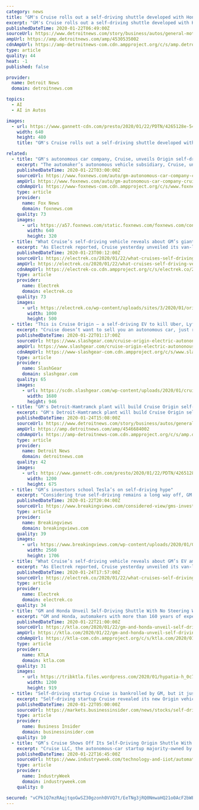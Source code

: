 ```yaml
---
category: news
title: "GM's Cruise rolls out a self-driving shuttle developed with Honda"
excerpt: "GM's Cruise rolls out a self-driving shuttle developed with Honda The boxy Cruise Origin has no steering wheel or gas pedal in order to free up room for passengers Check out this story on detroitnews.com: https://www.detroitnews.com/story/business/autos/general-motors/2020/01/21/general-motors-autonomous-vehicle-unveiling/4530535002/"
publishedDateTime: 2020-01-22T06:49:00Z
sourceUrl: https://www.detroitnews.com/story/business/autos/general-motors/2020/01/21/general-motors-autonomous-vehicle-unveiling/4530535002/
ampUrl: https://amp.detroitnews.com/amp/4530535002
cdnAmpUrl: https://amp-detroitnews-com.cdn.ampproject.org/c/s/amp.detroitnews.com/amp/4530535002
type: article
quality: 44
heat: -1
published: false

provider:
  name: Detroit News
  domain: detroitnews.com

topics:
  - AI
  - AI in Autos

images:
  - url: https://www.gannett-cdn.com/presto/2020/01/22/PDTN/4265128e-540f-4307-a3be-f6e3b826e6a1-1_ppQPCa8VrWrYChCDsch4XA.jpeg?crop=1379,1034,x227,y437&quality=50&width=640
    width: 640
    height: 480
    title: "GM's Cruise rolls out a self-driving shuttle developed with Honda"

related:
  - title: "GM's autonomous car company, Cruise, unveils Origin self-driving shuttle"
    excerpt: "The automaker’s autonomous vehicle subsidiary, Cruise, unveiled a self-driving shuttle prototype on Tuesday in San Francisco, and it doesn’t have a steering wheel, foot pedals or any driver controls -- just seating for six accessed through large sliding doors. The all-electric Origin was designed to provide maximum passenger space and will ..."
    publishedDateTime: 2020-01-22T03:00:00Z
    sourceUrl: https://www.foxnews.com/auto/gm-autonomous-car-company-cruise-origin
    ampUrl: https://www.foxnews.com/auto/gm-autonomous-car-company-cruise-origin.amp
    cdnAmpUrl: https://www-foxnews-com.cdn.ampproject.org/c/s/www.foxnews.com/auto/gm-autonomous-car-company-cruise-origin.amp
    type: article
    provider:
      name: Fox News
      domain: foxnews.com
    quality: 73
    images:
      - url: https://a57.foxnews.com/static.foxnews.com/foxnews.com/content/uploads/2020/01/640/320/origin.jpg?ve=1&tl=1
        width: 640
        height: 320
  - title: "What Cruise’s self-driving vehicle reveals about GM’s giant EV ambitions"
    excerpt: "As Electrek reported, Cruise yesterday unveiled its van-like, self-driving, all-electric vehicle. For the past four years, Cruise (a GM subsidiary) has been repurposing Chevy Bolts — including its four-generation self-driving Bolt that doesn’t have a steering wheel. But now GM’s Cruise has the Origin. The two essential things to consider ..."
    publishedDateTime: 2020-01-23T00:12:00Z
    sourceUrl: https://electrek.co/2020/01/22/what-cruises-self-driving-vehicle-reveals-about-gms-giant-ev-ambitions/
    ampUrl: https://electrek.co/2020/01/22/what-cruises-self-driving-vehicle-reveals-about-gms-giant-ev-ambitions/amp/
    cdnAmpUrl: https://electrek-co.cdn.ampproject.org/c/s/electrek.co/2020/01/22/what-cruises-self-driving-vehicle-reveals-about-gms-giant-ev-ambitions/amp/
    type: article
    provider:
      name: Electrek
      domain: electrek.co
    quality: 73
    images:
      - url: https://electrek.co/wp-content/uploads/sites/3/2020/01/origin-sunset-2000.jpg?quality=82&strip=all&w=1000
        width: 1000
        height: 500
  - title: "This is Cruise Origin – a self-driving EV to kill Uber, Lyft and car ownership altogether"
    excerpt: "Cruise doesn’t want to sell you an autonomous car, just rent you a seat in one, and the Cruise Origin is the self-driving electric vehicle it believes will coax drivers out from behind the steering wheel. Handiwork of Cruise, General Motors, and Honda, the Origin is no hopeful concept, the trio insists, but an actual production vehicle that ..."
    publishedDateTime: 2020-01-22T01:17:00Z
    sourceUrl: https://www.slashgear.com/cruise-origin-electric-autononous-shared-transport-gm-honda-revealed-21607372/
    ampUrl: https://www.slashgear.com/cruise-origin-electric-autononous-shared-transport-gm-honda-revealed-21607372/amp/
    cdnAmpUrl: https://www-slashgear-com.cdn.ampproject.org/c/s/www.slashgear.com/cruise-origin-electric-autononous-shared-transport-gm-honda-revealed-21607372/amp/
    type: article
    provider:
      name: SlashGear
      domain: slashgear.com
    quality: 65
    images:
      - url: https://scdn.slashgear.com/wp-content/uploads/2020/01/cruise-origin-05.jpg
        width: 1680
        height: 946
  - title: "GM's Detroit-Hamtramck plant will build Cruise Origin self-driving shuttle"
    excerpt: "GM's Detroit-Hamtramck plant will build Cruise Origin self-driving shuttle The automaker will lay out plans Monday to build self-driving and electric vehicles at the plant that had been targeted for closure Check out this story on detroitnews.com: https://www.detroitnews.com/story/business/autos/general-motors/2020/01/24/gms-detroit-hamtramck ..."
    publishedDateTime: 2020-01-24T15:08:00Z
    sourceUrl: https://www.detroitnews.com/story/business/autos/general-motors/2020/01/24/gms-detroit-hamtramck-plant-build-cruise-origin-self-driving-shuttle/4546684002/
    ampUrl: https://amp.detroitnews.com/amp/4546684002
    cdnAmpUrl: https://amp-detroitnews-com.cdn.ampproject.org/c/s/amp.detroitnews.com/amp/4546684002
    type: article
    provider:
      name: Detroit News
      domain: detroitnews.com
    quality: 42
    images:
      - url: https://www.gannett-cdn.com/presto/2020/01/22/PDTN/4265128e-540f-4307-a3be-f6e3b826e6a1-1_ppQPCa8VrWrYChCDsch4XA.jpeg?auto=webp&crop=1521,855,x162,y616&format=pjpg&width=1200
        width: 1200
        height: 675
  - title: "GM’s investors school Tesla’s on self-driving hype"
    excerpt: "Considering true self-driving remains a long way off, GM’s owners are more realistic. Cruise, the self-driving-car outfit majority-owned by General Motors, unveiled its prototype electric autonomous vehicle on Jan. 21. Called the Cruise Origin, it has no steering wheel or pedals. Chief Executive Dan Ammann said it was “a fully engineered ..."
    publishedDateTime: 2020-01-22T20:04:00Z
    sourceUrl: https://www.breakingviews.com/considered-view/gms-investors-school-teslas-on-self-driving-hype/
    type: article
    provider:
      name: Breakingviews
      domain: breakingviews.com
    quality: 39
    images:
      - url: https://www.breakingviews.com/wp-content/uploads/2020/01/GM-cruise-origin-scaled.jpg
        width: 2560
        height: 1706
  - title: "What Cruise’s self-driving vehicle reveals about GM’s EV ambitions"
    excerpt: "As Electrek reported, Cruise yesterday unveiled its van-like, self-driving, all-electric vehicle. For the past four years, Cruise (a GM subsidiary) has been repurposing Chevy Bolts — including its four-generation self-driving Bolt that doesn’t have a steering wheel. But now GM’s Cruise has the Origin. The two essential things to consider ..."
    publishedDateTime: 2020-01-24T17:57:00Z
    sourceUrl: https://electrek.co/2020/01/22/what-cruises-self-driving-vehicle-reveals-about-gms-giant-ev-ambitions/
    type: article
    provider:
      name: Electrek
      domain: electrek.co
    quality: 34
  - title: "GM and Honda Unveil Self-Driving Shuttle With No Steering Wheel, Pedals or Brakes for Ridesharing"
    excerpt: "GM and Honda, automakers with more than 160 years of experience between them, have thrown tradition out the window by unveiling the Origin, a new self-driving vehicle. The six-seat electric vehicle has no steering wheel, brake or accelerator pedals, windshield wipers or rear view mirror. Its doors slide rather than swing open. There’s no ..."
    publishedDateTime: 2020-01-22T21:00:00Z
    sourceUrl: https://ktla.com/2020/01/22/gm-and-honda-unveil-self-driving-shuttle-with-no-steering-wheel-pedals-or-brakes-for-ridesharing/
    ampUrl: https://ktla.com/2020/01/22/gm-and-honda-unveil-self-driving-shuttle-with-no-steering-wheel-pedals-or-brakes-for-ridesharing/amp/
    cdnAmpUrl: https://ktla-com.cdn.ampproject.org/c/s/ktla.com/2020/01/22/gm-and-honda-unveil-self-driving-shuttle-with-no-steering-wheel-pedals-or-brakes-for-ridesharing/amp/
    type: article
    provider:
      name: KTLA
      domain: ktla.com
    quality: 31
    images:
      - url: https://tribktla.files.wordpress.com/2020/01/hypatia-h_0c7b65aa9535655afa28db9d9fd0431a-h_e39d11c4cf556bf531badd230e2e2089.jpg?quality=85&strip=all&w=1200
        width: 1200
        height: 919
  - title: "Self-driving startup Cruise is bankrolled by GM, but it just revealed a new vehicle that envisions the end of cars (GM)"
    excerpt: "Self-driving startup Cruise revealed its new Origin vehicle in San Francisco on Tuesday night. The vehicle is fully autonomous, all-electric, and has no traditional controls, such as a steering wheel or pedals. It's the result of a partnership between Cruise, GM, and Honda. Cruise CEO Dan Ammann continued to argue that it's time for the world ..."
    publishedDateTime: 2020-01-22T05:00:00Z
    sourceUrl: https://markets.businessinsider.com/news/stocks/self-driving-startup-cruise-unveils-origin-vehicle-end-of-cars-2020-1-1028834397
    type: article
    provider:
      name: Business Insider
      domain: businessinsider.com
    quality: 10
  - title: "GM’s Cruise Shows Off Its Self-Driving Origin Shuttle With No Room for a Driver"
    excerpt: "Cruise LLC, the autonomous-car startup majority-owned by General Motors Co., unveiled its all-electric self-driving shuttle and announced that the vehicle is headed for production. The shuttle, called Origin, is designed to be more spacious and passenger-friendly than a conventional, human-driven car. The silver, squared-off vehicle lacks ..."
    publishedDateTime: 2020-01-22T16:45:00Z
    sourceUrl: https://www.industryweek.com/technology-and-iiot/automation/article/21121063/gms-cruise-shows-off-its-selfdriving-origin-shuttle-with-no-room-for-a-driver
    type: article
    provider:
      name: IndustryWeek
      domain: industryweek.com
    quality: 0

secured: "vCPk1Q7mzRAqjtqoGwSZ30gzonh0VVQ7t/EeTNg3jRQ0NmwaHQ21o0AcF2bWEVoe+35+oxr1fVQcy3sHe6hFnBqBN1E0fluXol0VKzqlL54PzLKO30GIvEe0LWubCBeVeCmT/datItvCnew1UfC6jAHf82HNueEtmR4lNX+l4gI9zYuVRIuiZxQ0seR2cHfxvioavfBvPX9voJM1hFvR1/VoWKJYAx9IlQtFPQwVeCGrQecE2ig0FJF/XnL7ut4rtLDei/P/+yS4dRA+YC3qCNP7Iwjsb8FmJFXgMUr+J+NdbFqiyf1ZJKuHNl/xX+yisqQFsviYzgOcjkQX044G2rRSZ3KXFAvSy0u4D4GHnG6TShsugkTL8NEFGoBaf5B++5U7mfLP0TAJSXgwO8UOQoaGP9E0Y8HQYADA3Ncxlj1W+YdMulEhMR1AE5sVLvidX5Hwp3Spfjz2bL2/DcCkQQ==;yE140nWLIvm49QMJ/3MNdg=="
---
```


